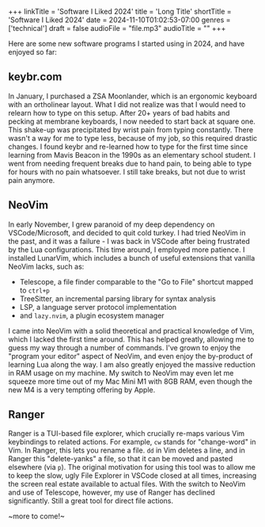 +++
linkTitle = 'Software I Liked 2024'
title = 'Long Title'
shortTitle = 'Software I Liked 2024'
date = 2024-11-10T01:02:53-07:00
genres = ['technical']
draft = false
audioFile = "file.mp3"
audioTitle = ""
+++

Here are some new software programs I started using in 2024, and have enjoyed so far:

## keybr.com

In January, I purchased a ZSA Moonlander, which is an ergonomic keyboard with an ortholinear layout. What I did not realize was that I would need to relearn how to type on this setup. After 20+ years of bad habits and pecking at membrane keyboards, I now needed to start back at square one. This shake-up was precipitated by wrist pain from typing constantly. There wasn't a way for me to type less, because of my job, so this required drastic changes. I found keybr and re-learned how to type for the first time since learning from Mavis Beacon in the 1990s as an elementary school student. I went from needing frequent breaks due to hand pain, to being able to type for hours with no pain whatsoever. I still take breaks, but not due to wrist pain anymore.

## NeoVim

In early November, I grew paranoid of my deep dependency on VSCode/Microsoft, and decided to quit cold turkey. I had tried NeoVim in the past, and it was a failure - I was back in VSCode after being frustrated by the Lua configurations. This time around, I employed more patience. I installed LunarVim, which includes a bunch of useful extensions that vanilla NeoVim lacks, such as:

- Telescope, a file finder comparable to the "Go to File" shortcut mapped to `ctrl+p`
- TreeSitter, an incremental parsing library for syntax analysis
- LSP, a language server protocol implementation
- and `lazy.nvim`, a plugin ecosystem manager

I came into NeoVim with a solid theoretical and practical knowledge of Vim, which I lacked the first time around. This has helped greatly, allowing me to guess my way through a number of commands. I've grown to enjoy the "program your editor" aspect of NeoVim, and even enjoy the by-product of learning Lua along the way. I am also greatly enjoyed the massive reduction in RAM usage on my machine. My switch to NeoVim may even let me squeeze more time out of my Mac Mini M1 with 8GB RAM, even though the new M4 is a very tempting offering by Apple.

## Ranger

Ranger is a TUI-based file explorer, which crucially re-maps various Vim keybindings to related actions. For example, `cw` stands for "change-word" in Vim. In Ranger, this lets you rename a file. `dd` in Vim deletes a line, and in Ranger this "delete-yanks" a file, so that it can be moved and pasted elsewhere (via `p`). The original motivation for using this tool was to allow me to keep the slow, ugly File Explorer in VSCode closed at all times, increasing the screen real estate available to actual files. With the switch to NeoVim and use of Telescope, however, my use of Ranger has declined significantly. Still a great tool for direct file actions.

~more to come!~
